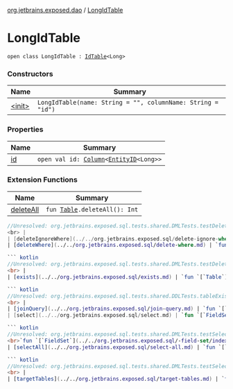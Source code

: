 [org.jetbrains.exposed.dao](../index.md) / [LongIdTable](.)

# LongIdTable

`open class LongIdTable : `[`IdTable`](../-id-table/index.md)`<Long>`

### Constructors

| Name | Summary |
|---|---|
| [&lt;init&gt;](-init-.md) | `LongIdTable(name: String = "", columnName: String = "id")` |

### Properties

| Name | Summary |
|---|---|
| [id](id.md) | `open val id: `[`Column`](../../org.jetbrains.exposed.sql/-column/index.md)`<`[`EntityID`](../-entity-i-d/index.md)`<Long>>` |

### Extension Functions

| Name | Summary |
|---|---|
| [deleteAll](../../org.jetbrains.exposed.sql/delete-all.md) | `fun `[`Table`](../../org.jetbrains.exposed.sql/-table/index.md)`.deleteAll(): Int`

``` kotlin
//Unresolved: org.jetbrains.exposed.sql.tests.shared.DMLTests.testDelete01<br>```
<br> |
| [deleteIgnoreWhere](../../org.jetbrains.exposed.sql/delete-ignore-where.md) | `fun `[`Table`](../../org.jetbrains.exposed.sql/-table/index.md)`.deleteIgnoreWhere(limit: Int? = null, offset: Int? = null, op: (`[`SqlExpressionBuilder`](../../org.jetbrains.exposed.sql/-sql-expression-builder/index.md)`) -> `[`Op`](../../org.jetbrains.exposed.sql/-op/index.md)`<Boolean>): Int` |
| [deleteWhere](../../org.jetbrains.exposed.sql/delete-where.md) | `fun `[`Table`](../../org.jetbrains.exposed.sql/-table/index.md)`.deleteWhere(limit: Int? = null, offset: Int? = null, op: (`[`SqlExpressionBuilder`](../../org.jetbrains.exposed.sql/-sql-expression-builder/index.md)`) -> `[`Op`](../../org.jetbrains.exposed.sql/-op/index.md)`<Boolean>): Int`

``` kotlin
//Unresolved: org.jetbrains.exposed.sql.tests.shared.DMLTests.testDelete01<br>```
<br> |
| [exists](../../org.jetbrains.exposed.sql/exists.md) | `fun `[`Table`](../../org.jetbrains.exposed.sql/-table/index.md)`.exists(): Boolean`

``` kotlin
//Unresolved: org.jetbrains.exposed.sql.tests.shared.DDLTests.tableExists02<br>```
<br> |
| [joinQuery](../../org.jetbrains.exposed.sql/join-query.md) | `fun `[`Table`](../../org.jetbrains.exposed.sql/-table/index.md)`.joinQuery(on: (`[`SqlExpressionBuilder`](../../org.jetbrains.exposed.sql/-sql-expression-builder/index.md)`, `[`QueryAlias`](../../org.jetbrains.exposed.sql/-query-alias/index.md)`) -> `[`Op`](../../org.jetbrains.exposed.sql/-op/index.md)`<Boolean>, joinType: `[`JoinType`](../../org.jetbrains.exposed.sql/-join-type/index.md)` = JoinType.INNER, joinPart: () -> `[`Query`](../../org.jetbrains.exposed.sql/-query/index.md)`): `[`Join`](../../org.jetbrains.exposed.sql/-join/index.md) |
| [select](../../org.jetbrains.exposed.sql/select.md) | `fun `[`FieldSet`](../../org.jetbrains.exposed.sql/-field-set/index.md)`.select(where: (`[`SqlExpressionBuilder`](../../org.jetbrains.exposed.sql/-sql-expression-builder/index.md)`) -> `[`Op`](../../org.jetbrains.exposed.sql/-op/index.md)`<Boolean>): `[`Query`](../../org.jetbrains.exposed.sql/-query/index.md)

``` kotlin
//Unresolved: org.jetbrains.exposed.sql.tests.shared.DMLTests.testSelect01<br>```
<br>`fun `[`FieldSet`](../../org.jetbrains.exposed.sql/-field-set/index.md)`.select(where: `[`Op`](../../org.jetbrains.exposed.sql/-op/index.md)`<Boolean>): `[`Query`](../../org.jetbrains.exposed.sql/-query/index.md) |
| [selectAll](../../org.jetbrains.exposed.sql/select-all.md) | `fun `[`FieldSet`](../../org.jetbrains.exposed.sql/-field-set/index.md)`.selectAll(): `[`Query`](../../org.jetbrains.exposed.sql/-query/index.md)

``` kotlin
//Unresolved: org.jetbrains.exposed.sql.tests.shared.DMLTests.testSelectDistinct<br>```
<br> |
| [targetTables](../../org.jetbrains.exposed.sql/target-tables.md) | `fun `[`ColumnSet`](../../org.jetbrains.exposed.sql/-column-set/index.md)`.targetTables(): List<`[`Table`](../../org.jetbrains.exposed.sql/-table/index.md)`>` |
